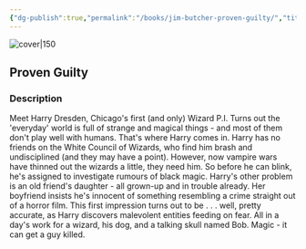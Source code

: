 ```yaml
---
{"dg-publish":true,"permalink":"/books/jim-butcher-proven-guilty/","title":"\"Proven Guilty\"","tags":["Fantasy"]}
---
```




![cover|150](http://books.google.com/books/content?id=H73i4jx4km0C&printsec=frontcover&img=1&zoom=1&edge=curl&source=gbs_api)

## Proven Guilty

### Description

Meet Harry Dresden, Chicago's first (and only) Wizard P.I. Turns out the 'everyday' world is full of strange and magical things - and most of them don't play well with humans. That's where Harry comes in. Harry has no friends on the White Council of Wizards, who find him brash and undisciplined (and they may have a point). However, now vampire wars have thinned out the wizards a little, they need him. So before he can blink, he's assigned to investigate rumours of black magic. Harry's other problem is an old friend's daughter - all grown-up and in trouble already. Her boyfriend insists he's innocent of something resembling a crime straight out of a horror film. This first impression turns out to be . . . well, pretty accurate, as Harry discovers malevolent entities feeding on fear. All in a day's work for a wizard, his dog, and a talking skull named Bob. Magic - it can get a guy killed.
```